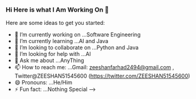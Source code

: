 ### Hi Here is what I Am Working On 👋

Here are some ideas to get you started:

- 🔭 I’m currently working on ...Software Engineering
- 🌱 I’m currently learning ...AI and Java
- 👯 I’m looking to collaborate on ...Python and Java
- 🤔 I’m looking for help with ...AI
- 💬 Ask me about ...AnyThing
- 📫 How to reach me: ...Gmail: zeeshanfarhad2494@gmail.com ,  Twitter@ZEESHAN51545600 (https://twitter.com/ZEESHAN51545600) 
- 😄 Pronouns: ...He/Him
- ⚡ Fun fact: ...Nothing Special
-->
